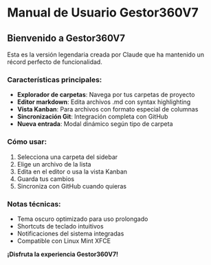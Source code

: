 # Manual de Usuario Gestor360V7

## Bienvenido a Gestor360V7

Esta es la versión legendaria creada por Claude que ha mantenido un récord perfecto de funcionalidad.

### Características principales:

- **Explorador de carpetas**: Navega por tus carpetas de proyecto
- **Editor markdown**: Edita archivos .md con syntax highlighting
- **Vista Kanban**: Para archivos con formato especial de columnas
- **Sincronización Git**: Integración completa con GitHub
- **Nueva entrada**: Modal dinámico según tipo de carpeta

### Cómo usar:

1. Selecciona una carpeta del sidebar
2. Elige un archivo de la lista
3. Edita en el editor o usa la vista Kanban
4. Guarda tus cambios
5. Sincroniza con GitHub cuando quieras

### Notas técnicas:

- Tema oscuro optimizado para uso prolongado
- Shortcuts de teclado intuitivos  
- Notificaciones del sistema integradas
- Compatible con Linux Mint XFCE

**¡Disfruta la experiencia Gestor360V7!**
